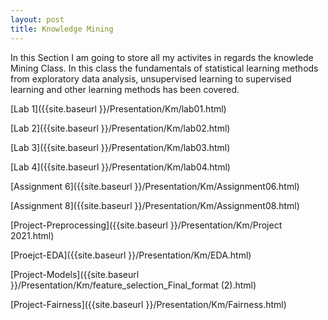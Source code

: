 ```yaml
---
layout: post
title: Knowledge Mining
---
```

In this Section I am going to store all my activites in regards the knowlede Mining Class. In this class the fundamentals of statistical learning methods from exploratory data analysis, unsupervised learning to supervised learning and other learning methods has been covered.


[Lab 1]({{site.baseurl }}/Presentation/Km/lab01.html)


[Lab 2]({{site.baseurl }}/Presentation/Km/lab02.html)


[Lab 3]({{site.baseurl }}/Presentation/Km/lab03.html)


[Lab 4]({{site.baseurl }}/Presentation/Km/lab04.html)


[Assignment 6]({{site.baseurl }}/Presentation/Km/Assignment06.html)


[Assignment 8]({{site.baseurl }}/Presentation/Km/Assignment08.html)


[Project-Preprocessing]({{site.baseurl }}/Presentation/Km/Project 2021.html)


[Proejct-EDA]({{site.baseurl }}/Presentation/Km/EDA.html)


[Project-Models]({{site.baseurl }}/Presentation/Km/feature_selection_Final_format (2).html)


[Project-Fairness]({{site.baseurl }}/Presentation/Km/Fairness.html)





